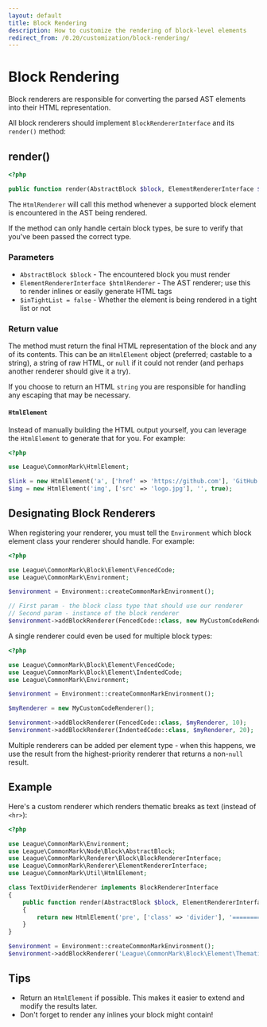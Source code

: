 ```yaml
---
layout: default
title: Block Rendering
description: How to customize the rendering of block-level elements
redirect_from: /0.20/customization/block-rendering/
---
```


Block Rendering
===============

Block renderers are responsible for converting the parsed AST elements into their HTML representation.

All block renderers should implement `BlockRendererInterface` and its `render()` method:

## render()

~~~php
<?php

public function render(AbstractBlock $block, ElementRendererInterface $htmlRenderer, bool $inTightList = false);
~~~

The `HtmlRenderer` will call this method whenever a supported block element is encountered in the AST being rendered.

If the method can only handle certain block types, be sure to verify that you've been passed the correct type.

### Parameters

* `AbstractBlock $block` - The encountered block you must render
* `ElementRendererInterface $htmlRenderer` - The AST renderer; use this to render inlines or easily generate HTML tags
* `$inTightList = false` - Whether the element is being rendered in a tight list or not

### Return value

The method must return the final HTML representation of the block and any of its contents. This can be an `HtmlElement` object (preferred; castable to a string), a string of raw HTML, or `null` if it could not render (and perhaps another renderer should give it a try).

If you choose to return an HTML `string` you are responsible for handling any escaping that may be necessary.

#### `HtmlElement`

Instead of manually building the HTML output yourself, you can leverage the `HtmlElement` to generate that for you.  For example:

~~~php
<?php

use League\CommonMark\HtmlElement;

$link = new HtmlElement('a', ['href' => 'https://github.com'], 'GitHub');
$img = new HtmlElement('img', ['src' => 'logo.jpg'], '', true);
~~~

## Designating Block Renderers

When registering your renderer, you must tell the `Environment` which block element class your renderer should handle. For example:

~~~php
<?php

use League\CommonMark\Block\Element\FencedCode;
use League\CommonMark\Environment;

$environment = Environment::createCommonMarkEnvironment();

// First param - the block class type that should use our renderer
// Second param - instance of the block renderer
$environment->addBlockRenderer(FencedCode::class, new MyCustomCodeRenderer());
~~~

A single renderer could even be used for multiple block types:

~~~php
<?php

use League\CommonMark\Block\Element\FencedCode;
use League\CommonMark\Block\Element\IndentedCode;
use League\CommonMark\Environment;

$environment = Environment::createCommonMarkEnvironment();

$myRenderer = new MyCustomCodeRenderer();

$environment->addBlockRenderer(FencedCode::class, $myRenderer, 10);
$environment->addBlockRenderer(IndentedCode::class, $myRenderer, 20);
~~~

Multiple renderers can be added per element type - when this happens, we use the result from the highest-priority renderer that returns a non-`null` result.

## Example

Here's a custom renderer which renders thematic breaks as text (instead of `<hr>`):

~~~php
<?php

use League\CommonMark\Environment;
use League\CommonMark\Node\Block\AbstractBlock;
use League\CommonMark\Renderer\Block\BlockRendererInterface;
use League\CommonMark\Renderer\ElementRendererInterface;
use League\CommonMark\Util\HtmlElement;

class TextDividerRenderer implements BlockRendererInterface
{
    public function render(AbstractBlock $block, ElementRendererInterface $htmlRenderer, bool $inTightList = false)
    {
        return new HtmlElement('pre', ['class' => 'divider'], '==============================');
    }
}

$environment = Environment::createCommonMarkEnvironment();
$environment->addBlockRenderer('League\CommonMark\Block\Element\ThematicBreak', new TextDividerRenderer());
~~~

## Tips

* Return an `HtmlElement` if possible. This makes it easier to extend and modify the results later.
* Don't forget to render any inlines your block might contain!
